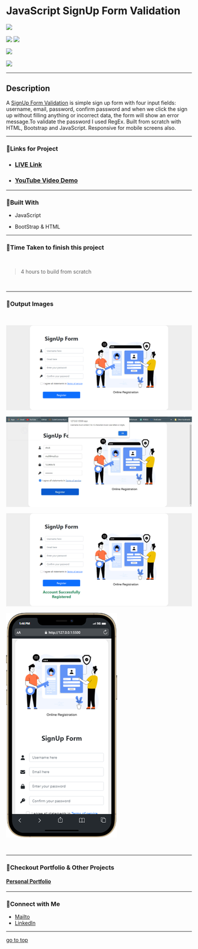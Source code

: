 # JavaScript SignUp Form Validation

![](https://img.shields.io/badge/SignUp-Form%20Validation-brightgreen)

![](https://img.shields.io/badge/JavaScript-Bootstrap-yellow)
![](https://img.shields.io/badge/functions-event%20listeners-red)

![](https://img.shields.io/badge/regex.test()-validation-orange)

![](https://img.shields.io/badge/Shubham-Singh-blue)

<hr>

## Description

A [SignUp Form Validation](https://signup-js.netlify.app/) is simple sign up form with four input fields: username, email, password, confirm password and when we click the sign up without filling anything or incorrect data, the form will show an error message.To validate the password I used RegEx. Built from scratch with HTML, Bootstrap and JavaScript. Responsive for mobile screens also.

<hr>


### 📌Links for Project
- ### [LIVE Link](https://signup-js.netlify.app/)

- ### [YouTube Video Demo](https://youtu.be/19Ql1uow_yo)

<hr>

### 📌Built With

- JavaScript

- BootStrap & HTML

<hr>

### 📌Time Taken to finish this project

<br>

> 4 hours to build from scratch

<br>

<hr>

### 📌Output Images

<br>

![opimage](./images/SignUp-Form-Validation.png)

![opimage1](./images/Annotation%202022-10-30%20134556.jpg)

![opimage2](./images/SignUp-Form-Validation%20(2).png)

![](./images/mobile%20(5).png)

<br>

<hr>

### 📌Checkout Portfolio & Other Projects

#### [Personal Portfolio](https://shubhambhoj.in/)


***
### 📌Connect with Me
* [Mailto](mailto:shubhambhoj3@gmail.com)
* [LinkedIn](https://www.linkedin.com/in/shubham-singh-b122b7171/)

***
[go to top](#javascript-signup-form-validation)
